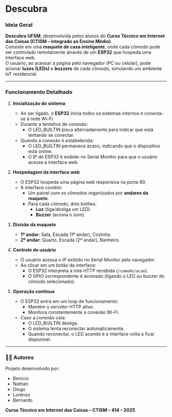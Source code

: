 # Descubra  
### Ideia Geral  

**Descubra UFSM**, desenvolvida pelos alunos do **Curso Técnico em Internet das Coisas (CTISM – integrado ao Ensino Médio)**.  
Consiste em uma **maquete de casa inteligente**, onde cada cômodo pode ser controlado remotamente através de um **ESP32** que hospeda uma interface web.  
O usuário, ao acessar a página pelo navegador (PC ou celular), pode acionar **luzes (LEDs)** e **buzzers** de cada cômodo, simulando um ambiente IoT residencial.  

---

### Funcionamento Detalhado  

1. **Inicialização do sistema**  

   - Ao ser ligado, o **ESP32** inicia todos os sistemas internos e conecta-se à rede Wi-Fi.  
   - Durante a tentativa de conexão:  
     - O LED_BUILTIN pisca alternadamente para indicar que está tentando se conectar.  
   - Quando a conexão é estabelecida:  
     - O LED_BUILTIN permanece aceso, indicando que o dispositivo está online.  
     - O IP do ESP32 é exibido no Serial Monitor para que o usuário acesse a interface web.  

2. **Hospedagem da interface web**  

   - O ESP32 hospeda uma página web responsiva na porta 80.  
   - A interface contém:  
     - Um painel com os cômodos organizados por **andares da maquete**.  
     - Para cada cômodo, dois botões:  
       - **Luz** (liga/desliga um LED).  
       - **Buzzer** (aciona o som).  

3. **Divisão da maquete**  

   - **1º andar:** Sala, Escada (1º andar), Cozinha.  
   - **2º andar:** Quarto, Escada (2º andar), Banheiro.  

4. **Controle do usuário**  

   - O usuário acessa o IP exibido no Serial Monitor pelo navegador.  
   - Ao clicar em um botão da interface:  
     - O ESP32 interpreta a rota HTTP recebida (`/comodo/acao`).  
     - O GPIO correspondente é acionado (ligando o LED ou buzzer do cômodo selecionado).  

5. **Operação contínua**  

   - O ESP32 entra em um loop de funcionamento:  
     - Mantém o servidor HTTP ativo.  
     - Monitora constantemente a conexão Wi-Fi.  
   - Caso a conexão caia:  
     - O LED_BUILTIN desliga.  
     - O sistema tenta reconectar automaticamente.  
     - Quando reconectar, o LED acende e a interface volta a ficar disponível.  

---

### 👨‍💻 Autores  
Projeto desenvolvido por:  
- Benicio 
- Nathan  
- Diogo  
- Lorenzo  
- Bernardo  

**Curso Técnico em Internet das Coisas – CTISM – 414 – 2025**  
